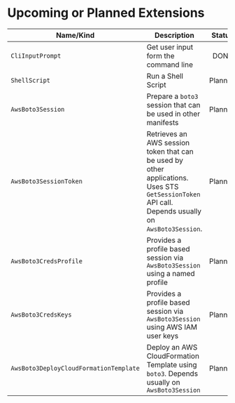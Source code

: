 # Upcoming or Planned Extensions

| Name/Kind                              | Description                                                                                                                                       | Status  |
|----------------------------------------|---------------------------------------------------------------------------------------------------------------------------------------------------|:-------:|
| `CliInputPrompt`                       | Get user input form the command line                                                                                                              | DONE    |
| `ShellScript`                          | Run a Shell Script                                                                                                                                | Planned |
| `AwsBoto3Session`                      | Prepare a `boto3` session that can be used in other manifests                                                                                     | Planned |
| `AwsBoto3SessionToken`                 | Retrieves an AWS session token that can be used by other applications. Uses STS `GetSessionToken` API call. Depends usually on `AwsBoto3Session`. | Planned |
| `AwsBoto3CredsProfile`                 | Provides a profile based session via `AwsBoto3Session` using a named profile                                                                      | Planned |
| `AwsBoto3CredsKeys`                    | Provides a profile based session via `AwsBoto3Session` using AWS IAM user keys                                                                    | Planned |
| `AwsBoto3DeployCloudFormationTemplate` | Deploy an AWS CloudFormation Template using `boto3`. Depends usually on `AwsBoto3Session`                                                         | Planned |
